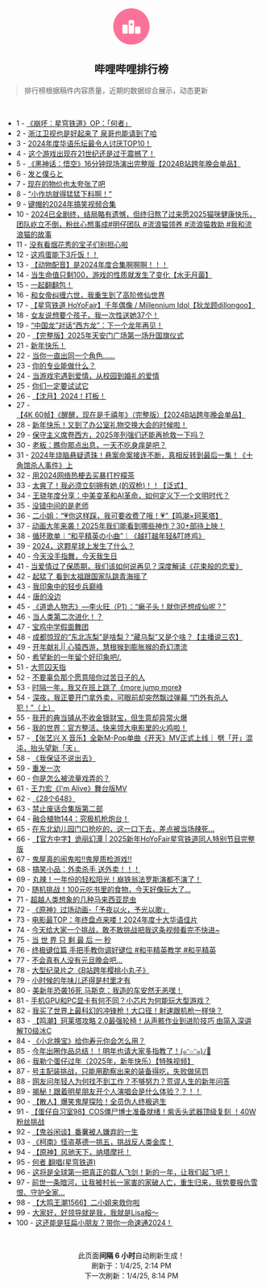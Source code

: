 <div align="center">
    <img src="./assets/icon_rank.png" alt="logo" />
    <h2>哔哩哔哩排行榜</h>
</div>

> 排行榜根据稿件内容质量，近期的数据综合展示，动态更新

<br />

<ul><li><span>1 - <a href=https://www.bilibili.com/BV1Nm67YKEZv target=_blank>《崩坏：星穹铁道》OP：「何者」</a></span></li><li><span>2 - <a href=https://www.bilibili.com/BV1PA6oYzEcW target=_blank>浙江卫视也是好起来了&nbsp;泉哥也能请到了哈</a></span></li><li><span>3 - <a href=https://www.bilibili.com/BV16bChYiEv3 target=_blank>2024年度华语乐坛最令人讨厌TOP10！</a></span></li><li><span>4 - <a href=https://www.bilibili.com/BV1UM6dYjEob target=_blank>这个游戏出现在21世纪还是过于震撼了！</a></span></li><li><span>5 - <a href=https://www.bilibili.com/BV1LU6DYyEuK target=_blank>《黑神话：悟空》16分钟现场演出完整版【2024B站跨年晚会单品】</a></span></li><li><span>6 - <a href=https://www.bilibili.com/BV1fJCVYUEDh target=_blank>发と僕らと</a></span></li><li><span>7 - <a href=https://www.bilibili.com/BV1M16JYLEUp target=_blank>现在的物价也太夸张了吧</a></span></li><li><span>8 - <a href=https://www.bilibili.com/BV1zfrcY2Eq4 target=_blank>“小作坊就得猛猛下料啊！”</a></span></li><li><span>9 - <a href=https://www.bilibili.com/BV1NQ6QYhEpG target=_blank>键帽的2024年搞笑视频合集</a></span></li><li><span>10 - <a href=https://www.bilibili.com/BV1qk6DYmEbs target=_blank>2024已全剧终，结局略有遗憾，但终归熬了过来愿2025猫咪健康快乐，团队屹立不倒，粉丝心想事成#明仔团队&nbsp;#流浪猫领养&nbsp;#流浪猫救助&nbsp;#我和流浪猫的故事</a></span></li><li><span>11 - <a href=https://www.bilibili.com/BV1er6dY9E8P target=_blank>没有看烟花秀的宝子们别担心啦</a></span></li><li><span>12 - <a href=https://www.bilibili.com/BV1rv6DYpES8 target=_blank>这鸡蛋能下3斤饭！！</a></span></li><li><span>13 - <a href=https://www.bilibili.com/BV1Jd6iYkEBz target=_blank>【动物配音】是2024年度合集啊啊啊！！！</a></span></li><li><span>14 - <a href=https://www.bilibili.com/BV18A6HYQErc target=_blank>当生命值只剩100，游戏的性质就发生了变化【水无月菌】</a></span></li><li><span>15 - <a href=https://www.bilibili.com/BV16d6BYnEzD target=_blank>一起翻翻包！</a></span></li><li><span>16 - <a href=https://www.bilibili.com/BV1Pt6qYDEPJ target=_blank>和女帝纠缠六世，我重生到了高阶修仙世界</a></span></li><li><span>17 - <a href=https://www.bilibili.com/BV1ffrcY2EGv target=_blank>【星穹铁道&nbsp;HoYoFair】千年偶像&nbsp;/&nbsp;Millennium&nbsp;Idol【狄龙顾dillongoo】</a></span></li><li><span>18 - <a href=https://www.bilibili.com/BV1t96GYdEYw target=_blank>女友说想要个孩子，我一次性送她37个！</a></span></li><li><span>19 - <a href=https://www.bilibili.com/BV1w967YwE1D target=_blank>“中国龙”对话“西方龙”：下一个龙年再见！</a></span></li><li><span>20 - <a href=https://www.bilibili.com/BV1NZ69YNEHt target=_blank>【完整版】2025年天安门广场第一场升国旗仪式</a></span></li><li><span>21 - <a href=https://www.bilibili.com/BV1456HY5Eai target=_blank>新年快乐！</a></span></li><li><span>22 - <a href=https://www.bilibili.com/BV1jv6dYZEZz target=_blank>当你一直出同一个角色……</a></span></li><li><span>23 - <a href=https://www.bilibili.com/BV17Z6iY3E5y target=_blank>你的专业能做什么？</a></span></li><li><span>24 - <a href=https://www.bilibili.com/BV19J6oYoER2 target=_blank>当游戏宅遇到爱情，从校园到婚礼的爱情</a></span></li><li><span>25 - <a href=https://www.bilibili.com/BV1w66nYBEzb target=_blank>你们一定要试试它</a></span></li><li><span>26 - <a href=https://www.bilibili.com/BV1pn6HYgEcp target=_blank>【沈月】2024！打板！</a></span></li><li><span>27 - <a href=https://www.bilibili.com/BV1Tq6oYjEzh target=_blank>【4K&nbsp;60帧】《醒醒，现在是千禧年》（完整版）【2024B站跨年晚会单品】</a></span></li><li><span>28 - <a href=https://www.bilibili.com/BV1Et6JYoEFi target=_blank>新年快乐！又到了办公室礼物交换大会的时候啦！</a></span></li><li><span>29 - <a href=https://www.bilibili.com/BV17w6zYjEcC target=_blank>保守主义席卷西方，2025年列强们还能再抢救一下吗？</a></span></li><li><span>30 - <a href=https://www.bilibili.com/BV1eR6EYJEa3 target=_blank>老板：瞧你那点出息，一天不吃身痒是吧？</a></span></li><li><span>31 - <a href=https://www.bilibili.com/BV1hZ6EY7ERG target=_blank>2024年烧脑悬疑遗珠！悬案命案接连不断，真相反转到最后一集！《十角馆杀人事件》上</a></span></li><li><span>32 - <a href=https://www.bilibili.com/BV1iB6dYdE8R target=_blank>用2024网络热梗去买暴打柠檬茶</a></span></li><li><span>33 - <a href=https://www.bilibili.com/BV1KX6HYEEUZ target=_blank>太爽了！我必须立刻拥有她&nbsp;(的双枪)！！【泛式】</a></span></li><li><span>34 - <a href=https://www.bilibili.com/BV1JJ67YsEz2 target=_blank>王骁年度分享：中美变革和AI革命，如何定义下一个文明时代？</a></span></li><li><span>35 - <a href=https://www.bilibili.com/BV1hg6ZYXEzH target=_blank>没错中间的是老师</a></span></li><li><span>36 - <a href=https://www.bilibili.com/BV1GM6qYeEcz target=_blank>二小姐：“💗你这样踩，我可要收费了哦！💗”【鸣潮×珂莱塔】</a></span></li><li><span>37 - <a href=https://www.bilibili.com/BV1nJ6JYAEYj target=_blank>动画大年来袭！2025年我们能看到哪些神作？30+部待上映！</a></span></li><li><span>38 - <a href=https://www.bilibili.com/BV1n36VY5Ey6 target=_blank>循环歌单｜“和平精英の小曲”｜《越打越年轻&amp;叮咚鸡》</a></span></li><li><span>39 - <a href=https://www.bilibili.com/BV1zw68YsEP9 target=_blank>2024，这颗星球上发生了什么？</a></span></li><li><span>40 - <a href=https://www.bilibili.com/BV1Qx6oYXExG target=_blank>今天没手指舞，今天我生日</a></span></li><li><span>41 - <a href=https://www.bilibili.com/BV14F6mYSEcR target=_blank>当爱情过了保质期，我们该如何说再见？深度解读《花束般的恋爱》</a></span></li><li><span>42 - <a href=https://www.bilibili.com/BV1eo6RY9Ef4 target=_blank>起猛了&nbsp;看到太祖跟国家队跳青海摇了</a></span></li><li><span>43 - <a href=https://www.bilibili.com/BV1rz6XYtE7w target=_blank>我印象中的轻步兵巅峰</a></span></li><li><span>44 - <a href=https://www.bilibili.com/BV1a36qYaEAd target=_blank>唐的没边</a></span></li><li><span>45 - <a href=https://www.bilibili.com/BV1iP6qYTEvS target=_blank>《道诡人物志》—李火旺（P1）：“癞子头！就你还想成仙呢？”</a></span></li><li><span>46 - <a href=https://www.bilibili.com/BV1KX69YBEGq target=_blank>当人类第二次进化！？</a></span></li><li><span>47 - <a href=https://www.bilibili.com/BV1pn6dYMEzt target=_blank>宝鸡中学假面舞团</a></span></li><li><span>48 - <a href=https://www.bilibili.com/BV17j61YcEYK target=_blank>成都惊现的“东北冻梨”是啥梨？“藏乌梨”又是个啥？【主播说三农】</a></span></li><li><span>49 - <a href=https://www.bilibili.com/BV1xV6JYTEnP target=_blank>开年献礼||&nbsp;心猿西游，慧根猴到膨胀猴的奇幻漂流</a></span></li><li><span>50 - <a href=https://www.bilibili.com/BV1PD6QYwEXk target=_blank>希望新的一年留个好印象吧/.</a></span></li><li><span>51 - <a href=https://www.bilibili.com/BV1eD6DYGEMm target=_blank>大荒囚天指</a></span></li><li><span>52 - <a href=https://www.bilibili.com/BV1U86RYGE9W target=_blank>不要辜负那个愿意陪你过苦日子的人</a></span></li><li><span>53 - <a href=https://www.bilibili.com/BV1aE6aYHER6 target=_blank>时隔一年，我又在班上跳了《more&nbsp;jump&nbsp;more》</a></span></li><li><span>54 - <a href=https://www.bilibili.com/BV1vq6dY4EXu target=_blank>深夜，我正要开门拿外卖，可眼前却突然飘过弹幕&nbsp;“门外有杀人犯！”（上）</a></span></li><li><span>55 - <a href=https://www.bilibili.com/BV1GC6dYpEPb target=_blank>我开的典当铺从不收金银财宝，但生意却异常火爆</a></span></li><li><span>56 - <a href=https://www.bilibili.com/BV14o6dYCEst target=_blank>我的世界：官方整活，快来领大电影里的火鸡啦！</a></span></li><li><span>57 - <a href=https://www.bilibili.com/BV1um6HYQEnr target=_blank>【张艺兴 X 音乐】全新M-Pop单曲《开天》MV正式上线｜ 劈「开」混沌，抬头望新「天」</a></span></li><li><span>58 - <a href=https://www.bilibili.com/BV1oH6BYCEz8 target=_blank>《我保证不说出去》</a></span></li><li><span>59 - <a href=https://www.bilibili.com/BV1m266YNETa target=_blank>重发一次</a></span></li><li><span>60 - <a href=https://www.bilibili.com/BV1tS6HYnEDm target=_blank>你是怎么被流量戏弄的？</a></span></li><li><span>61 - <a href=https://www.bilibili.com/BV1ad6EYUEvU target=_blank>王力宏《I&#39;m&nbsp;Alive》舞台版MV</a></span></li><li><span>62 - <a href=https://www.bilibili.com/BV1Cr6oYkEzW target=_blank>《28个648》</a></span></li><li><span>63 - <a href=https://www.bilibili.com/BV1c26RYaEUX target=_blank>禁止废话合集版第二部</a></span></li><li><span>64 - <a href=https://www.bilibili.com/BV17B6ZYeEP5 target=_blank>融合植物144：究极机枪炮台！</a></span></li><li><span>65 - <a href=https://www.bilibili.com/BV1WU6iY7EMC target=_blank>在东北幼儿园门口抢吃的，这一口下去，差点被当场辣死…</a></span></li><li><span>66 - <a href=https://www.bilibili.com/BV19f6nYsEwY target=_blank>【官方中字】诡丽幻潭&nbsp;|&nbsp;2025新年HoYoFair星穹铁道同人特别节目完整版</a></span></li><li><span>67 - <a href=https://www.bilibili.com/BV1Gh6LYuEqM target=_blank>鬼屋真的闹鬼啦!!鬼屋质检游戏!!</a></span></li><li><span>68 - <a href=https://www.bilibili.com/BV1166oYVEH9 target=_blank>搞笑小品：外卖杀手&nbsp;送外卖！！！</a></span></li><li><span>69 - <a href=https://www.bilibili.com/BV12r6fYnEMK target=_blank>丸辣！一年份的轻松阳光！崩铁翁法罗斯演都不演了！</a></span></li><li><span>70 - <a href=https://www.bilibili.com/BV1bQ6gYJEFg target=_blank>随机挑战！100元吃书里的食物，今天好像玩大了…</a></span></li><li><span>71 - <a href=https://www.bilibili.com/BV1ZG6RY9ETM target=_blank>超越人类想象的几种马来西亚昆虫</a></span></li><li><span>72 - <a href=https://www.bilibili.com/BV1MA66YvEyX target=_blank>《原神》过场动画-「予夜以火，予光以歌」</a></span></li><li><span>73 - <a href=https://www.bilibili.com/BV1yW6GYjEMR target=_blank>电影最TOP：年终盘点来喽！2024年度十大华语佳片</a></span></li><li><span>74 - <a href=https://www.bilibili.com/BV1qo6oYaEwe target=_blank>今天给大家一个挑战，敢不敢挑战把我这条视频看完不快进~</a></span></li><li><span>75 - <a href=https://www.bilibili.com/BV1n567YZEkU target=_blank>当&nbsp;世&nbsp;界&nbsp;只&nbsp;剩&nbsp;最&nbsp;后&nbsp;一&nbsp;秒</a></span></li><li><span>76 - <a href=https://www.bilibili.com/BV19p6oYREL6 target=_blank>终极键位篇&nbsp;手把手教你调好键位&nbsp;#和平精英教学&nbsp;#和平精英</a></span></li><li><span>77 - <a href=https://www.bilibili.com/BV1s16iYJEzG target=_blank>不会真有人没有元旦晚会吧…</a></span></li><li><span>78 - <a href=https://www.bilibili.com/BV1ae6BYvEGd target=_blank>大型纪录片之《B站跨年樱桃小丸子》</a></span></li><li><span>79 - <a href=https://www.bilibili.com/BV1wQrcYpEDG target=_blank>小时候的年味儿还得是村里才有</a></span></li><li><span>80 - <a href=https://www.bilibili.com/BV1MZ6qYcESA target=_blank>美新年恐袭16死&nbsp;马斯克：我造的车安然无恙嘿！</a></span></li><li><span>81 - <a href=https://www.bilibili.com/BV1hk6kY1EwT target=_blank>手机GPU和PC显卡有何不同？小芯片为何能玩大型游戏？</a></span></li><li><span>82 - <a href=https://www.bilibili.com/BV1Ac6nYNEut target=_blank>我买了世界上最科幻的冲锋枪！大口径！射速跟机枪一样快？</a></span></li><li><span>83 - <a href=https://www.bilibili.com/BV1QvrcYAESJ target=_blank>【鸣潮】珂莱塔攻略&nbsp;2.0最强轮椅！从声骸作业到进阶技巧&nbsp;由简入深讲解T0级冰C</a></span></li><li><span>84 - <a href=https://www.bilibili.com/BV1wK6pYzE53 target=_blank>《小北换宝》给你寿元你会怎么用？</a></span></li><li><span>85 - <a href=https://www.bilibili.com/BV1T96HYmExi target=_blank>今年出圈作品总结！！明年也请大家多指教了！(๑ᵔ⌔ᵔ๑)ﾉ🧨</a></span></li><li><span>86 - <a href=https://www.bilibili.com/BV1UJ6DYYEbS target=_blank>我勒个蛋仔过年（2025年，新年快乐）【特殊视频】</a></span></li><li><span>87 - <a href=https://www.bilibili.com/BV1Qs6RY1EL2 target=_blank>号主配装挑战，只能用勘察出来的装备得吃，失败做惩罚</a></span></li><li><span>88 - <a href=https://www.bilibili.com/BV1K96HYmEc4 target=_blank>网友问年轻人为何找不到工作？不够努力？荒谬人生的新年问答</a></span></li><li><span>89 - <a href=https://www.bilibili.com/BV1876zYKE7B target=_blank>揭秘！跟着明星朋友开个人演唱会是什么体验？？！！</a></span></li><li><span>90 - <a href=https://www.bilibili.com/BV1rS6VYEEZp target=_blank>【散人】爆笑鬼屋探险！全员伪人终极逃生</a></span></li><li><span>91 - <a href=https://www.bilibili.com/BV1Tf6qY8EBV target=_blank>【蛋仔自习室98】COS僵尸博士准备就绪！紫舌头武器顶级复刻&nbsp;！40W粉丝挑战</a></span></li><li><span>92 - <a href=https://www.bilibili.com/BV15w62Y8EUv target=_blank>【鬼谷闲谈】番薯被人嫌弃的一生</a></span></li><li><span>93 - <a href=https://www.bilibili.com/BV1ne6zYsEX5 target=_blank>《柯南》怪盗基德一挑五，挑战反人类金库！</a></span></li><li><span>94 - <a href=https://www.bilibili.com/BV1FK6pYzEnp target=_blank>【原神】风驰天下，纳塔摩托！</a></span></li><li><span>95 - <a href=https://www.bilibili.com/BV1116fYmEcr target=_blank>何者&nbsp;翻唱(星穹铁道)</a></span></li><li><span>96 - <a href=https://www.bilibili.com/BV1WR66YfEPH target=_blank>这将是全球第一把真正的载人飞剑！新的一年，让我们起飞吧！</a></span></li><li><span>97 - <a href=https://www.bilibili.com/BV1zW6kYZE1J target=_blank>前世一条暗河，让我被村长一家害的家破人亡，重生归来，我势要报仇雪恨、守护全家…</a></span></li><li><span>98 - <a href=https://www.bilibili.com/BV1vt6BYzE3u target=_blank>【大鸣王潮1566】二小姐来救你啦</a></span></li><li><span>99 - <a href=https://www.bilibili.com/BV1bi6iYxEUr target=_blank>大家好，好领导就是我，我就是Lisa榕～</a></span></li><li><span>100 - <a href=https://www.bilibili.com/BV1Kd6HYjE9U target=_blank>这还能是狂扁小朋友？带你一命速通2024！</a></span></li></ul>

<br />

<p align=center>此页面<strong>间隔 6 小时</strong>自动刷新生成！<br>刷新于：1/4/25, 2:14 PM<br>下一次刷新：1/4/25, 8:14 PM</p>
